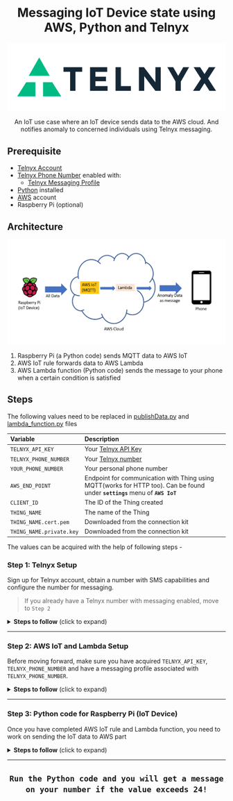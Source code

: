 <div align="center">

# Messaging IoT Device state using AWS, Python and Telnyx

![Telnyx](/img/logo-dark.png)

An IoT use case where an IoT device sends data to the AWS cloud. And notifies anomaly to concerned individuals using Telnyx messaging.

</div>

## Prerequisite
 
 * [Telnyx Account](https://telnyx.com/sign-up?utm_source=referral&utm_medium=github_referral&utm_campaign=cross-site-link)
 * [Telnyx Phone Number](https://portal.telnyx.com/#/app/numbers/my-numbers?utm_source=referral&utm_medium=github_referral&utm_campaign=cross-site-link) enabled with:
    * [Telnyx Messaging Profile](https://portal.telnyx.com/#/app/messaging)
 * [Python](https://nodejs.org/en/) installed
 * [AWS](https://aws.amazon.com/) account
 * Raspberry Pi (optional)

## Architecture

<div align="center">

![IoT](/img/architecture.PNG)

</div>

1. Raspberry Pi (a Python code) sends MQTT data to AWS IoT 
2. AWS IoT rule forwards data to AWS Lambda
3. AWS Lambda function (Python code) sends the message to your phone when a certain condition is satisfied 
  
## Steps

The following values need to be replaced in [publishData.py](https://github.com/vidhanbhonsle/Telnyx_messaging_AWS_IoT_Lambda/blob/main/publishData.py) and [lambda_function.py](https://github.com/vidhanbhonsle/Telnyx_messaging_AWS_IoT_Lambda/blob/main/lambda_function.py) files

| Variable               | Description                                                                                                                                              |
|:-----------------------|:---------------------------------------------------------------------------------------------------------------------------------------------------------|
| `TELNYX_API_KEY`       | Your [Telnyx API Key](https://portal.telnyx.com/#/app/api-keys?utm_source=referral&utm_medium=github_referral&utm_campaign=cross-site-link)              |
| `TELNYX_PHONE_NUMBER`    | Your [Telnyx number](https://portal.telnyx.com/#/app/numbers/my-numbers?utm_source=referral&utm_medium=github_referral&utm_campaign=cross-site-link) |
| `YOUR_PHONE_NUMBER`      | Your personal phone number                                                                                                   |
| `AWS_END_POINT`             | Endpoint for communication with Thing using MQTT(works for HTTP too). Can be found under **`settings`** menu of **`AWS IoT`**                                                                                              |
| `CLIENT_ID` | The ID of the Thing created                          |
| `THING_NAME` | The name of the Thing |
| `THING_NAME.cert.pem` | Downloaded from the connection kit |
| `THING_NAME.private.key` | Downloaded from the connection kit |

The values can be acquired with the help of following steps -

 ### Step 1: Telnyx Setup 
Sign up for Telnyx account, obtain a number with SMS capabilities and configure the number for messaging.
> If you already have a Telnyx number with messaging enabled, move to `Step 2` 
<details>
<summary><strong>Steps to follow</strong> (click to expand)</summary><p>

 1. Sign up for Telnyx account
    > Set up a developer account with [Telnyx](https://telnyx.com/sign-up?utm_source=referral&utm_medium=github_referral&utm_campaign=cross-site-link).

 2. Obtain a number with SMS capabilities for auto-responder app
    > After creating an account and signing in, you need to [acquire a number](https://portal.telnyx.com/#/app/numbers/my-numbers?utm_source=referral&utm_medium=github_referral&utm_campaign=cross-site-link) for the application. Search for a number by selecting your preferred 'Region' or 'Area Code'.
    
    > Make sure that the number supports SMS feature(Very Important!) as it will be used by our application.
 
 3. Create a messaging profile
    > Next create a [messaging profile](https://portal.telnyx.com/#/app/messaging?utm_source=referral&utm_medium=github_referral&utm_campaign=cross-site-link) by clicking on "Add new profile" and provide a suitable profile name to it(you do not need to provide any other detail for now).

 4. Configure the number for messaging
    > Go to the [numbers](https://portal.telnyx.com/#/app/numbers/my-numbers??utm_source=referral&utm_medium=github_referral&utm_campaign=cross-site-link) page, look for the number you created and set the number's `Messaging Profile` to the profile you created in the previous step. 
    
    <details>
    <summary>What if the Telnyx number is an international number for a User</summary>
    <br>    
    
    > If you want to send the message to a Telnyx number which is not in the country where you are, then you need to click on the 'Routing' option.
     <img src='./img/routing_click_red.png' width="800"/>
    
    > After clicking on 'Routing', a dialog box will open. In there, select the traffic type as "P2P" to allow International Inbound and Outbound SMS deliverability. And do not forget to save the changes!  

     <img src='./img/routing_selected.png' width="800"/> 
    </details>
    
 5. Acquire Telnyx API key
    > Go to the [API Keys](https://portal.telnyx.com/#/app/api-keys??utm_source=referral&utm_medium=github_referral&utm_campaign=cross-site-link) page and copy the API Key for the future steps. Incase there is no API Key, then create one.
</p></details>

___

### Step 2: AWS IoT and Lambda Setup
Before moving forward, make sure you have acquired `TELNYX_API_KEY`, `TELNYX_PHONE_NUMBER` and have a messaging profile associated with `TELNYX_PHONE_NUMBER`.

<details>
<summary><strong>Steps to follow</strong> (click to expand)</summary><p>

 1. Create AWS IoT Thing and download connection kit for Python
    * You can find steps [here](https://www.youtube.com/watch?v=6w9a6y_-T2o)
        * You need `root-CA.crt`, `THING_NAME.cert.pem` and `THING_NAME.private.key` from above
    
 2. Create [Lambda](https://aws.amazon.com/lambda/) function
    * Follow the steps mentioned [here]() for creating Python based lambda function.
    * Copy and paste the code from [lambda_function.py](https://github.com/vidhanbhonsle/Telnyx_messaging_AWS_IoT_Lambda/blob/main/lambda_function.py) file into the AWS consoles `lambda_function.py` file
    * Substitute below mentioned values with the values acquired from `Step One` - 
        * `TELNYX_PHONE_NUMBER`, 
        * `YOUR_PHONE_NUMBER` and 
        * `TELNYX_API_KEY` 
    * You can test the function with test feature in the menu of Lambda.
 
 3. Connect AWS IoT rule with AWS Lambda
    * Create a rule
        * Go to the AWS IoT Core Console, and from the left menu, click on the ‘Act’ dropdown, and click on ‘Rules’. Click on 'Create'
        * Provide a suitable name and description

        ![Rule_name_desc](/img/rule_name_desc.PNG)
        
        * Enter rule query
            ``` mysql
                SELECT * from "iot"    
            ```

        ![Rule_query](/img/rule_query.PNG)

        * Next click on `Add Action`.
        
        ![Rule_add_action](/img/rule_add_action.PNG)
        
        * Out of the list of actions that opens up, select ‘Send a message to a Lambda function’, and then click on ‘Configure action’. 

        ![Rule_add_lambda](/img/rule_add_lambda.PNG)

        * Select the lambda function you created and click `Add Action`.

        * Finally, click on `Create Rule` to complete the step

        * Lastly, enable the rule

        ![Rule_enable](/img/rule_enable.PNG)
</p></details>

___

### Step 3: Python code for Raspberry Pi (IoT Device)
Once you have completed AWS IoT rule and Lambda function, you need to work on sending the IoT data to AWS part

<details>
<summary><strong>Steps to follow</strong> (click to expand)</summary><p>

 1. Copy and paste the code from [publishData.py](https://github.com/vidhanbhonsle/Telnyx_messaging_AWS_IoT_Lambda/blob/main/publishData.py) into your own Python file (name it as you wish!)
    * Keep the files acquired from `Step One` in the same location as your Python file. These are the files -
        * `THING_NAME.cert.pem` file
        * `THING_NAME.private.key` file
        * `root-CA.crt` file
    * Substitute the following values with your own in Python code 
        * `AWS_END_POINT` 
        * `CLIENT_ID`
        * `THING_NAME`
        * `THING_NAME.cert.pem`
        * `THING_NAME.private.key`
</p></details>

___

<div align="center">
 
## `Run the Python code and you will get a message on your number if the value exceeds 24!`

</div> 
